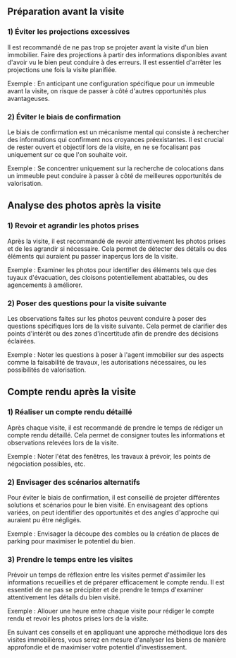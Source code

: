 ## Préparation avant la visite

### 1) Éviter les projections excessives

Il est recommandé de ne pas trop se projeter avant la visite d'un bien immobilier. Faire des projections à partir des informations disponibles avant d'avoir vu le bien peut conduire à des erreurs. Il est essentiel d'arrêter les projections une fois la visite planifiée.

Exemple : En anticipant une configuration spécifique pour un immeuble avant la visite, on risque de passer à côté d'autres opportunités plus avantageuses.

### 2) Éviter le biais de confirmation

Le biais de confirmation est un mécanisme mental qui consiste à rechercher des informations qui confirment nos croyances préexistantes. Il est crucial de rester ouvert et objectif lors de la visite, en ne se focalisant pas uniquement sur ce que l'on souhaite voir.

Exemple : Se concentrer uniquement sur la recherche de colocations dans un immeuble peut conduire à passer à côté de meilleures opportunités de valorisation.

## Analyse des photos après la visite

### 1) Revoir et agrandir les photos prises

Après la visite, il est recommandé de revoir attentivement les photos prises et de les agrandir si nécessaire. Cela permet de détecter des détails ou des éléments qui auraient pu passer inaperçus lors de la visite.

Exemple : Examiner les photos pour identifier des éléments tels que des tuyaux d'évacuation, des cloisons potentiellement abattables, ou des agencements à améliorer.

### 2) Poser des questions pour la visite suivante

Les observations faites sur les photos peuvent conduire à poser des questions spécifiques lors de la visite suivante. Cela permet de clarifier des points d'intérêt ou des zones d'incertitude afin de prendre des décisions éclairées.

Exemple : Noter les questions à poser à l'agent immobilier sur des aspects comme la faisabilité de travaux, les autorisations nécessaires, ou les possibilités de valorisation.

## Compte rendu après la visite

### 1) Réaliser un compte rendu détaillé

Après chaque visite, il est recommandé de prendre le temps de rédiger un compte rendu détaillé. Cela permet de consigner toutes les informations et observations relevées lors de la visite.

Exemple : Noter l'état des fenêtres, les travaux à prévoir, les points de négociation possibles, etc.

### 2) Envisager des scénarios alternatifs

Pour éviter le biais de confirmation, il est conseillé de projeter différentes solutions et scénarios pour le bien visité. En envisageant des options variées, on peut identifier des opportunités et des angles d'approche qui auraient pu être négligés.

Exemple : Envisager la découpe des combles ou la création de places de parking pour maximiser le potentiel du bien.

### 3) Prendre le temps entre les visites

Prévoir un temps de réflexion entre les visites permet d'assimiler les informations recueillies et de préparer efficacement le compte rendu. Il est essentiel de ne pas se précipiter et de prendre le temps d'examiner attentivement les détails du bien visité.

Exemple : Allouer une heure entre chaque visite pour rédiger le compte rendu et revoir les photos prises lors de la visite.

En suivant ces conseils et en appliquant une approche méthodique lors des visites immobilières, vous serez en mesure d'analyser les biens de manière approfondie et de maximiser votre potentiel d'investissement.